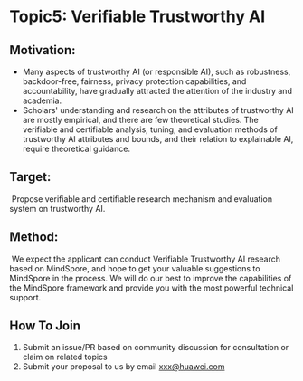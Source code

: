 # Topic5:  Verifiable Trustworthy AI 

## Motivation:

- Many aspects of trustworthy  AI (or responsible AI), such as robustness, backdoor-free, fairness, privacy protection capabilities, and accountability, have gradually attracted the attention of the industry and academia.
- Scholars' understanding and research on the attributes of trustworthy AI are mostly empirical, and there are few theoretical studies. The verifiable and certifiable analysis, tuning, and evaluation methods of trustworthy AI attributes and bounds, and their relation to explainable AI, require theoretical guidance.

## Target:

​	Propose verifiable and certifiable research mechanism and evaluation system on trustworthy AI.

## Method:

​	We expect the applicant can conduct Verifiable Trustworthy AI research based on MindSpore, and hope to get your valuable suggestions to MindSpore in the process. We will do our best to improve the capabilities of the MindSpore framework and  provide you with the most powerful technical support.

## How To Join

1. Submit an issue/PR based on community discussion for consultation or claim on related topics
2. Submit your proposal to us by email xxx@huawei.com
